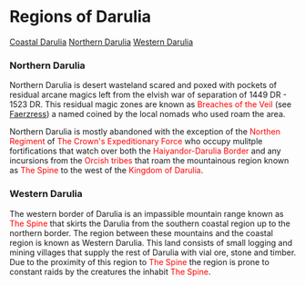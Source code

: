 # Regions of Darulia
[Coastal Darulia](/World/Continents/Darulia/Regions%20of%20Darulia/Coastal%20Darulia/CoastalDarulia.md) 
[Northern Darulia](/World/Continents/Darulia/Regions%20of%20Darulia/Northern%20Darulia/NorthernDarulia.md) 
[Western Darulia](/World/Continents/Darulia/Regions%20of%20Darulia/Western%20Darulia/WesternDarulia.md) 


### Northern Darulia
Northern Darulia is desert wasteland scared and poxed with pockets of residual arcane magics left from the elvish war of separation of 1449 DR - 1523 DR.
This residual magic zones are known as <span style="color:red">Breaches of the Veil</span> (see [Faerzress](https://forgottenrealms.fandom.com/wiki/Faerzress)) a named coined by the local nomads who used roam the area.

Northern Darulia is mostly abandoned with the exception of the <span style="color:red">Northen Regiment</span> of <span style="color:red">The Crown's Expeditionary Force</span> who occupy mulitple fortifications that watch over both the <span style="color:red">Haiyandor-Darulia Border</span> and any incursions from the <span style="color:red">Orcish tribes</span> that roam the mountainous region known as <span style="color:red">The Spine</span> to the west of the <span style="color:red">Kingdom of Darulia</span>.  



### Western Darulia
The western border of Darulia is an impassible mountain range known as <span style="color:red">The Spine</span> that skirts the Darulia from the southern coastal region up to the northern border. The region between these mountains and the coastal region is known as Western Darulia. This land consists of small logging and mining villages that supply the rest of Darulia with vial ore, stone and timber. Due to the proximity of this region to <span style="color:red">The Spine</span> the region is prone to constant raids by the creatures the inhabit <span style="color:red">The Spine</span>.